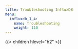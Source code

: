 ```yaml
---
title: Troubleshooting InfluxDB
menu:
  influxdb_1_4:
    name: Troubleshooting
    weight: 110
---
```


{{< children hlevel="h2" >}}
